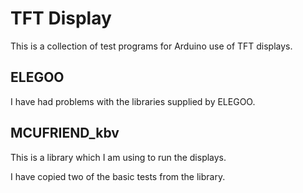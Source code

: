 # TFT Display
 
 This is a collection of test programs for Arduino use of TFT displays. 

## ELEGOO

I have had problems with the libraries supplied by ELEGOO.
 
## MCUFRIEND_kbv
 
 This is a library which I am using to run the displays.
 
 I have copied two of the basic tests from the library.
 
 

